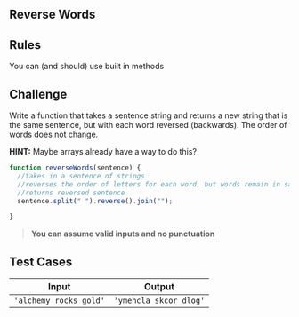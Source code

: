 Reverse Words
---

## Rules

You can (and should) use built in methods

## Challenge

Write a function that takes a sentence string and returns a new string that is the same sentence, but with each word reversed (backwards). The order of words does not change.

**HINT:** Maybe arrays already have a way to do this?

```js
function reverseWords(sentence) {
  //takes in a sentence of strings
  //reverses the order of letters for each word, but words remain in same order
  //returns reversed sentence
  sentence.split(" ").reverse().join("");

}
```

> **You can assume valid inputs and no punctuation**

## Test Cases

Input | Output
---|---
`'alchemy rocks gold'` | `'ymehcla skcor dlog'`
